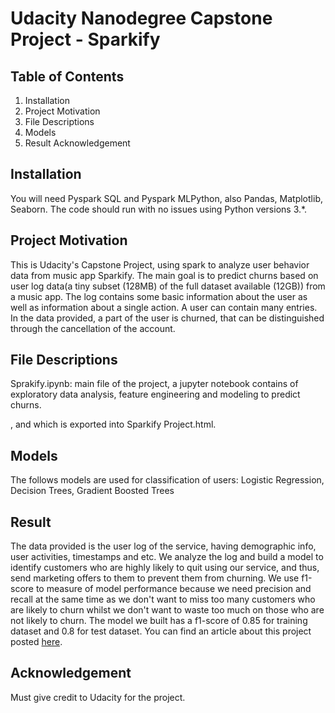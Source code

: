 # Udacity Nanodegree Capstone Project - Sparkify

## Table of Contents
1. Installation
2. Project Motivation
3. File Descriptions
4. Models
5. Result
Acknowledgement

## Installation
You will need Pyspark SQL and Pyspark MLPython, also Pandas, Matplotlib, Seaborn. The code should run with no issues using Python versions 3.*.

## Project Motivation
This is Udacity's Capstone Project, using spark to analyze user behavior data from music app Sparkify. The main goal is to predict churns based on user log data(a tiny subset (128MB) of the full dataset available (12GB)) from a music app. The log contains some basic information about the user as well as information about a single action. A user can contain many entries. In the data provided, a part of the user is churned, that can be distinguished through the cancellation of the account.

## File Descriptions

Sprakify.ipynb: main file of the project, a jupyter notebook contains of exploratory data analysis, feature engineering and modeling to predict churns.

, and which is exported into Sparkify Project.html.

## Models
The follows models are used for classification of users: Logistic Regression, Decision Trees,  Gradient Boosted Trees

## Result
The data provided is the user log of the service, having demographic info, user activities, timestamps and etc. We analyze the log and build a model to identify customers who are highly likely to quit using our service, and thus, send marketing offers to them to prevent them from churning. We use f1-score to measure of model performance because we need precision and recall at the same time as we don't want to miss too many customers who are likely to churn whilst we don't want to waste too much on those who are not likely to churn. The model we built has a f1-score of 0.85 for training dataset and 0.8 for test dataset. You can find an article about this project posted [here](https://medium.com/@tat.v.sid/pyspark-ml-to-predict-churn-users-780f8a14c3e3).

## Acknowledgement
Must give credit to Udacity for the project.

